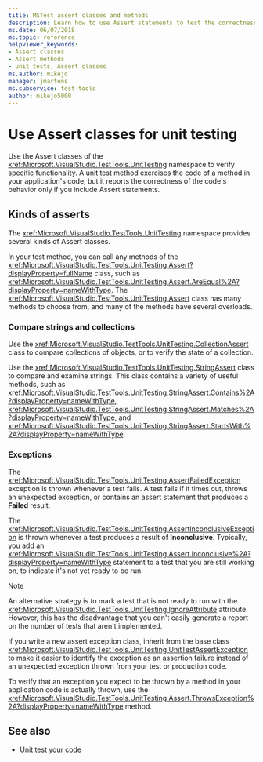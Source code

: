 ```yaml
---
title: MSTest assert classes and methods
description: Learn how to use Assert statements to test the correctness of your code behavior during a unit test of your application code.
ms.date: 06/07/2018
ms.topic: reference
helpviewer_keywords:
- Assert classes
- Assert methods
- unit tests, Assert classes
ms.author: mikejo
manager: jmartens
ms.subservice: test-tools
author: mikejo5000
---
```

# Use Assert classes for unit testing


Use the Assert classes of the <xref:Microsoft.VisualStudio.TestTools.UnitTesting> namespace to verify specific functionality. A unit test method exercises the code of a method in your application's code, but it reports the correctness of the code's behavior only if you include Assert statements.

## Kinds of asserts

The <xref:Microsoft.VisualStudio.TestTools.UnitTesting> namespace provides several kinds of Assert classes.

In your test method, you can call any methods of the <xref:Microsoft.VisualStudio.TestTools.UnitTesting.Assert?displayProperty=fullName> class, such as <xref:Microsoft.VisualStudio.TestTools.UnitTesting.Assert.AreEqual%2A?displayProperty=nameWithType>. The <xref:Microsoft.VisualStudio.TestTools.UnitTesting.Assert> class has many methods to choose from, and many of the methods have several overloads.

### Compare strings and collections

Use the <xref:Microsoft.VisualStudio.TestTools.UnitTesting.CollectionAssert> class to compare collections of objects, or to verify the state of a collection.

Use the <xref:Microsoft.VisualStudio.TestTools.UnitTesting.StringAssert> class to compare and examine strings. This class contains a variety of useful methods, such as <xref:Microsoft.VisualStudio.TestTools.UnitTesting.StringAssert.Contains%2A?displayProperty=nameWithType>, <xref:Microsoft.VisualStudio.TestTools.UnitTesting.StringAssert.Matches%2A?displayProperty=nameWithType>, and <xref:Microsoft.VisualStudio.TestTools.UnitTesting.StringAssert.StartsWith%2A?displayProperty=nameWithType>.

### Exceptions

The <xref:Microsoft.VisualStudio.TestTools.UnitTesting.AssertFailedException> exception is thrown whenever a test fails. A test fails if it times out, throws an unexpected exception, or contains an assert statement that produces a **Failed** result.

The <xref:Microsoft.VisualStudio.TestTools.UnitTesting.AssertInconclusiveException> is thrown whenever a test produces a result of **Inconclusive**. Typically, you add an <xref:Microsoft.VisualStudio.TestTools.UnitTesting.Assert.Inconclusive%2A?displayProperty=nameWithType> statement to a test that you are still working on, to indicate it's not yet ready to be run.

> [!NOTE]
> An alternative strategy is to mark a test that is not ready to run with the <xref:Microsoft.VisualStudio.TestTools.UnitTesting.IgnoreAttribute> attribute. However, this has the disadvantage that you can't easily generate a report on the number of tests that aren't implemented.

If you write a new assert exception class, inherit from the base class <xref:Microsoft.VisualStudio.TestTools.UnitTesting.UnitTestAssertException> to make it easier to identify the exception as an assertion failure instead of an unexpected exception thrown from your test or production code.

To verify that an exception you expect to be thrown by a method in your application code is actually thrown, use the <xref:Microsoft.VisualStudio.TestTools.UnitTesting.Assert.ThrowsException%2A?displayProperty=nameWithType> method.

## See also

- [Unit test your code](../test/unit-test-your-code.md)
